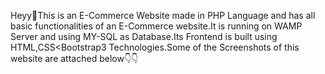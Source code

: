 Heyy👋This is an E-Commerce Website made in PHP Language and has all basic functionalities of an E-Commerce website.It is running on WAMP Server and using MY-SQL as Database.Its Frontend is built using HTML,CSS<Bootstrap3 Technologies.Some of the Screenshots of this website are attached below👇👇
